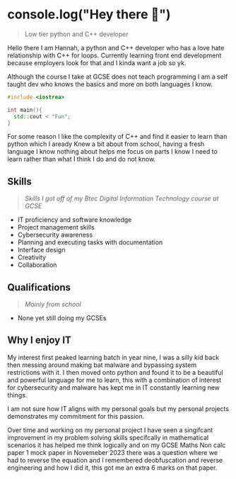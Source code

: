 # console.log("Hey there :wave:")

> Low tier python and C++ developer

Hello there I am Hannah, a python and C++ developer who has a love hate relationship with C++ for loops. 
Currently learning front end development because employers look for that and I kinda want a job so yk.

Although the course I take at GCSE does not teach programming I am a self taught dev who knows the
basics and more on both languages I know.

```c++
#include <iostrea>

int main(){
  std::cout < "Fun";
}
```

For some reason I like the complexity of C++ and find it easier to learn than python which I aready Knew a bit about from school, 
having a fresh language I know nothing about helps me focus on parts I know I need to learn rather than what I think I do and do not know.

## Skills
> *Skills I got off of my Btec Digital Information Technology course at GCSE*
- IT proficiency and software knowledge
- Project management skills
- Cybersecurity awareness
- Planning and executing tasks with documentation
- Interface design
- Creativity
- Collaboration

## Qualifications
> *Mainly from school*
- None yet still doing my GCSEs

## Why I enjoy IT
My interest first peaked learning batch in year nine, I was a silly kid back then messing around making bat malware and bypassing system
restrictions with it. I then moved onto python and found it to be a beautiful and powerful language for me to learn, this with a 
combination of interest for cybersecurity and malware has kept me in IT constantly learning new things.

I am not sure how IT aligns with my personal goals but my personal projects demonstrates my commitment for this passion.

Over time and working on my personal project I have seen a singifcant improvement in my problem solving skills specifcally in
mathematical scenarios it has helped me think logically and on my GCSE Maths Non calc paper 1 mock paper in Novemeber 2023 
there was a question where we had to reverse the equation and I remembered deobfuscation and reverse engineering and how I did it,
this got me an extra 6 marks on that paper.
